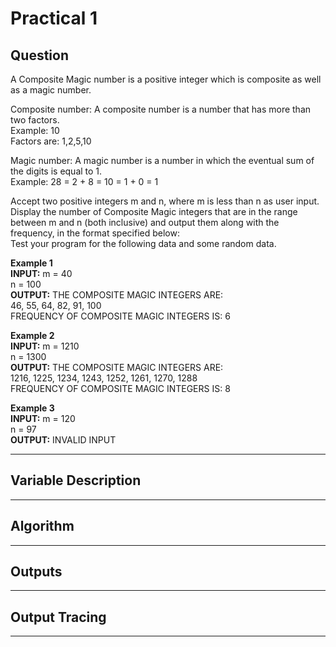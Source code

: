 # Practical 1
## Question

A Composite Magic number is a positive integer which is composite as well as a magic number.

Composite number: A composite number is a number that has more than two factors.
<br/> Example: 10
<br/> Factors are: 1,2,5,10

Magic number: A magic number is a number in which the eventual sum of the digits is equal to 1.
<br/> Example: 28 = 2 + 8 = 10 = 1 + 0 = 1

Accept two positive integers m and n, where m is less than n as user input. Display the number of Composite Magic integers that are in the range between m and n (both inclusive) and output them along with the frequency, in the format specified below:
<br/>Test your program for the following data and some random data.

**Example 1**
<br/> **INPUT:** m = 40
<br/> n = 100
<br/> **OUTPUT:** THE COMPOSITE MAGIC INTEGERS ARE:
<br/> 46, 55, 64, 82, 91, 100
<br/> FREQUENCY OF COMPOSITE MAGIC INTEGERS IS: 6

**Example 2**
<br/> **INPUT:** m = 1210
<br/> n = 1300
<br/> **OUTPUT:** THE COMPOSITE MAGIC INTEGERS ARE:
<br/> 1216, 1225, 1234, 1243, 1252, 1261, 1270, 1288
<br/> FREQUENCY OF COMPOSITE MAGIC INTEGERS IS: 8

**Example 3**
<br/> **INPUT:** m = 120
<br/> n = 97
<br/> **OUTPUT:** INVALID INPUT

****
## Variable Description

****
## Algorithm

****
## Outputs

****
## Output Tracing

****
